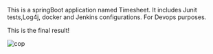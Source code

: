 This is a springBoot application named Timesheet.
It includes Junit tests,Log4j, docker and Jenkins configurations.
For Devops purposes.

This is the final result!

![cop](https://user-images.githubusercontent.com/57462891/221709619-6132fcd6-1688-4e05-8721-b99192657307.jpg)
